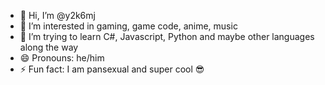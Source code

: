 - 👋 Hi, I’m @y2k6mj 
- 👀 I’m interested in gaming, game code, anime, music
- 🌱 I’m trying to learn C#, Javascript, Python and maybe other languages along the way 
- 😄 Pronouns: he/him
- ⚡ Fun fact: I am pansexual and super cool 😎

<!---
y2k6mj/y2k6mj is a ✨ special ✨ repository because its `README.md` (this file) appears on your GitHub profile.
You can click the Preview link to take a look at your changes.
--->
